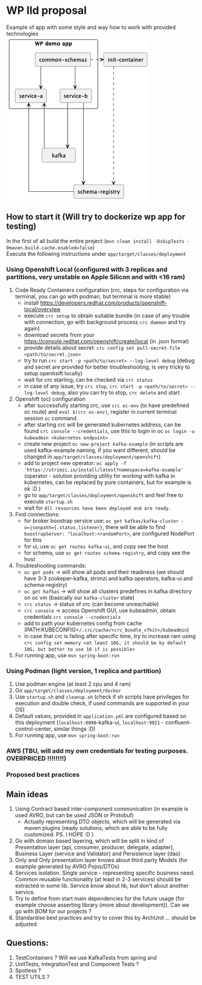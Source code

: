 # WP lld proposal 
Example of app with some style and way how to work with provided technologies <br>
![hhd.png](static%2Fhhd.png)

## How to start it (Will try to dockerize wp app for testing)
In the first of all build the entire project (`mvn clean install -DskipTests -Dmaven.build.cache.enabled=false`) <br> 
Execute the following instructions under `app/target/classes/deployment`
### Using Openshift Local (configured with 3 replicas and partitions, very unstable on Apple Silicon and with <16 ram)
1. Code Ready Containers configuration (crc, steps for configuration via terminal, you can go with podman, but terminal is more stable)
   - install https://developers.redhat.com/products/openshift-local/overview
   - execute `crc setup` to obtain suitable bundle (in case of any trouble with connection, go with background process `crc daemon` and try again)
   - download secrets from your https://console.redhat.com/openshift/create/local (in .json format)
   - provide details about secret: `crc config set pull-secret-file <path/to/secret.json>`
   - try to run `crc start -p <path/to/secret> --log-level debug` (debug and secret are provided for better troubleshooting, is very tricky to setup openhsift locally)
   - wait for crc starting, can be checked via `crc status`
   - in case of any issue, try `crc stop`, `crc start -p <path/to/secret> --log-level debug`, also you can try to stop, `crc delete` and start
2. Openshift (oc) configuration
   - after successfully starting crc, use `crc oc-env` (to have predefined oc route) and `eval $(crc oc-env)`, register in current terminal session `oc` command.
   - after starting crc will be generated kubernetes address, can be found `crc console --credentials`, use this to login in oc `oc login -u kubeadmin <kubernetes endpoint>`
   - create new project `oc new-project kafka-example` (in scripts are used kafka-example naming, if you want different, should be changed in `app/target/classes/deployment/openshift`)
   - add to project new operator: `oc apply -f 'https://strimzi.io/install/latest?namespace=kafka-example'` (operator - solution providing utility for working with kafka in kubernetes, can be replaced by pure containers, but for example is ok :D )
   - go to `app/target/classes/deployment/openshift` and feel free to execute `startup.sh`
   - wait for `All resources have been deployed and are ready.`
3. Find connections:
   - for broker boostrap service use: `oc get kafkas/kafka-cluster -o=jsonpath={.status.listener}`, there will be able to find `boostrapServer: "localhost:<randomPort>`, are configured NodePort for this 
   - for ui, use `oc get routes kafka-ui`, and copy see the host
   - for schema, use `oc get routes schema-registry`, and copy see the host
4. Troubleshooting commands:
   - `oc get pods` -> will show all pods and their readiness (we should have 3-3 zookeper-kafka, strimzi and kafka operators, kafka-ui and schema-registry)
   - `oc get kafkas` -> will show all clusters predefines in kafka directory on oc vm (basically our `kafka-cluster` state)
   - `crc status` -> status of crc (can become unreachable)
   - `crc console` -> access Openshift GUI, use kubeadmin, obtain credentials `crc console --credentials`
   - add to path your kubernetes config from cache (PATH:KUBECONFIG=`/.crc/cache/<crc_bundle_vfkit>/kubeadmin`)
   - in case that crc is failing after specific time, try to increase ram using `crc config set memory <at least 10G, it should be by default 10G, but better to use 16 if is possible>`
5. For running app, use `mvn spring-boot:run`

### Using Podman (light version, 1 replica and partition)
1. Use podman engine (at least 2 cpu and 4 ram)
2. Go `app/target/classes/deployment/docker`
3. Use `startup.sh` and `cleanup.sh` (check if sh scripts have privileges for execution and double check, if used commands are supported in your OS)
4. Default values, provided in `application.yml` are configured based on this deployment (`localhost:8090`-kafka-ui, `localhost:9021` - confluent-control-center, similar things :D)
5. For running app, use `mvn spring-boot:run`

### AWS (TBU, will add my own credentials for testing purposes. OVERPRICED !!!!!!!!)

### Proposed best practices
## Main ideas
1. Using Contract based inter-component communication (in example is used AVRO, but can be used JSON or Protobuf)
   - Actually representing DTO objects, which will be generated via maven plugins (ready solutions, which are able to be fully customized. PS. I HOPE :D )
2. Go with domain based layering, which will be split in kind of Presentation layer (api, consumer, producer, delegate, adapter), Business Layer (service and Validator) and Persistence layer (dao)
3. Only and Only presentation layer knows about third party Models (for example generated by AVRO Pojos/DTOs)
4. Services isolation. Single service - representing specific business need. Common reusable functionality (at least in 2-3 services) should be extracted in some lib. Service know about lib, but don't about another service.
5. Try to define from start main dependencies for the future usage (for example choose asserting library (more about development)). Can we go with BOM for our projects ? 
6. Standardise best practices and try to cover this by ArchUnit
... should be adjusted 

## Questions:
1. TestContainers ? Will we use KafkaTests from spring and 
2. UnitTests, IntegrationTest and Component Tests ?
3. Spotless ? 
4. TEST UTILS ?